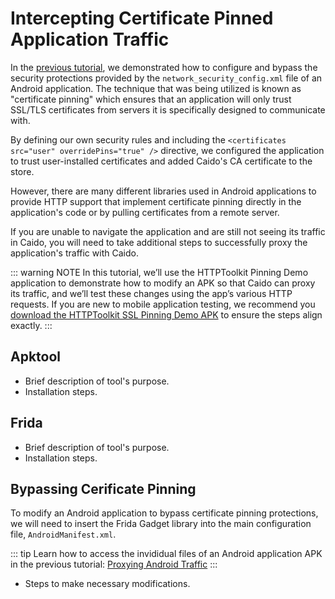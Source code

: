 # Intercepting Certificate Pinned Application Traffic

In the [previous tutorial](/tutorials/android_device.md), we demonstrated how to configure and bypass the security protections provided by the `network_security_config.xml` file of an Android application. The technique that was being utilized is known as "certificate pinning" which ensures that an application will only trust SSL/TLS certificates from servers it is specifically designed to communicate with.

By defining our own security rules and including the `<certificates src="user" overridePins="true" />` directive, we configured the application to trust user-installed certificates and added Caido's CA certificate to the store.

However, there are many different libraries used in Android applications to provide HTTP support that implement certificate pinning directly in the application's code or by pulling certificates from a remote server.

If you are unable to navigate the application and are still not seeing its traffic in Caido, you will need to take additional steps to successfully proxy the application's traffic with Caido.

::: warning NOTE
In this tutorial, we’ll use the HTTPToolkit Pinning Demo application to demonstrate how to modify an APK so that Caido can proxy its traffic, and we’ll test these changes using the app’s various HTTP requests. If you are new to mobile application testing, we recommend you [download the HTTPToolkit SSL Pinning Demo APK](https://github.com/httptoolkit/android-ssl-pinning-demo/releases/download/v1.4.1/pinning-demo.apk) to ensure the steps align exactly.
:::

## Apktool

- Brief description of tool's purpose.
- Installation steps.

## Frida

- Brief description of tool's purpose.
- Installation steps.

## Bypassing Cerificate Pinning

To modify an Android application to bypass certificate pinning protections, we will need to insert the Frida Gadget library into the main configuration file, `AndroidManifest.xml`.

::: tip
Learn how to access the invididual files of an Android application APK in the previous tutorial: [Proxying Android Traffic](/tutorials/android_device.md)
:::

- Steps to make necessary modifications.

